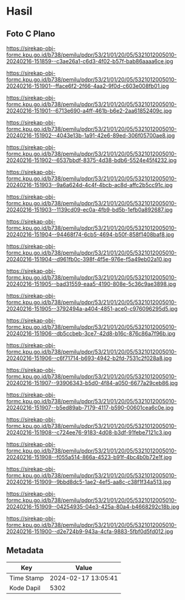 # Hasil

## Foto C Plano

https://sirekap-obj-formc.kpu.go.id/b738/pemilu/pdpr/53/21/01/20/05/5321012005010-20240216-151859--c3ae26a1-c6d3-4f02-b57f-bab86aaaa6ce.jpg

https://sirekap-obj-formc.kpu.go.id/b738/pemilu/pdpr/53/21/01/20/05/5321012005010-20240216-151901--fface6f2-2f66-4aa2-9f0d-c603e008fb01.jpg

https://sirekap-obj-formc.kpu.go.id/b738/pemilu/pdpr/53/21/01/20/05/5321012005010-20240216-151901--6713e690-a4ff-461b-b6e2-2aa61852409c.jpg

https://sirekap-obj-formc.kpu.go.id/b738/pemilu/pdpr/53/21/01/20/05/5321012005010-20240216-151902--4043e13b-1a91-42e6-89ed-306f05700ae8.jpg

https://sirekap-obj-formc.kpu.go.id/b738/pemilu/pdpr/53/21/01/20/05/5321012005010-20240216-151902--6537bbdf-8375-4d38-bdb6-5524e45f4232.jpg

https://sirekap-obj-formc.kpu.go.id/b738/pemilu/pdpr/53/21/01/20/05/5321012005010-20240216-151903--9a6a624d-4c4f-4bcb-ac8d-affc2b5cc91c.jpg

https://sirekap-obj-formc.kpu.go.id/b738/pemilu/pdpr/53/21/01/20/05/5321012005010-20240216-151903--1139cd09-ec0a-4fb9-bd5b-1efb0a892687.jpg

https://sirekap-obj-formc.kpu.go.id/b738/pemilu/pdpr/53/21/01/20/05/5321012005010-20240216-151904--94468f74-6cb5-4694-b50f-858f1408baf8.jpg

https://sirekap-obj-formc.kpu.go.id/b738/pemilu/pdpr/53/21/01/20/05/5321012005010-20240216-151904--d961fb0c-398f-4f5e-976e-f5a49eb02a10.jpg

https://sirekap-obj-formc.kpu.go.id/b738/pemilu/pdpr/53/21/01/20/05/5321012005010-20240216-151905--bad31559-eaa5-4190-808e-5c36c9ae3898.jpg

https://sirekap-obj-formc.kpu.go.id/b738/pemilu/pdpr/53/21/01/20/05/5321012005010-20240216-151905--3792494a-a404-4851-ace0-c976096295d5.jpg

https://sirekap-obj-formc.kpu.go.id/b738/pemilu/pdpr/53/21/01/20/05/5321012005010-20240216-151906--db5ccbeb-3ce7-42d8-b16c-876c86a7f96b.jpg

https://sirekap-obj-formc.kpu.go.id/b738/pemilu/pdpr/53/21/01/20/05/5321012005010-20240216-151906--c6f71714-b693-4942-b2fd-7531c2f028a8.jpg

https://sirekap-obj-formc.kpu.go.id/b738/pemilu/pdpr/53/21/01/20/05/5321012005010-20240216-151907--93906343-b5d0-4f84-a050-6677a29ceb86.jpg

https://sirekap-obj-formc.kpu.go.id/b738/pemilu/pdpr/53/21/01/20/05/5321012005010-20240216-151907--b5ed89ab-7179-4117-b590-00601cea6c0e.jpg

https://sirekap-obj-formc.kpu.go.id/b738/pemilu/pdpr/53/21/01/20/05/5321012005010-20240216-151908--c724ee76-9183-4d08-b3df-91febe7121c3.jpg

https://sirekap-obj-formc.kpu.go.id/b738/pemilu/pdpr/53/21/01/20/05/5321012005010-20240216-151908--f055a514-866a-4523-b91f-4bc4b0b72e1f.jpg

https://sirekap-obj-formc.kpu.go.id/b738/pemilu/pdpr/53/21/01/20/05/5321012005010-20240216-151909--9bbd8dc5-1ae2-4ef5-aa8c-c38f1f34a513.jpg

https://sirekap-obj-formc.kpu.go.id/b738/pemilu/pdpr/53/21/01/20/05/5321012005010-20240216-151909--04254935-04e3-425a-80a4-b4668292c18b.jpg

https://sirekap-obj-formc.kpu.go.id/b738/pemilu/pdpr/53/21/01/20/05/5321012005010-20240216-151900--d2e724b9-943a-4cfa-9883-5fbf0d5fd012.jpg


## Metadata

| Key        | Value               |
| ---------- | ------------------- |
| Time Stamp | 2024-02-17 13:05:41 |
| Kode Dapil | 5302                |



